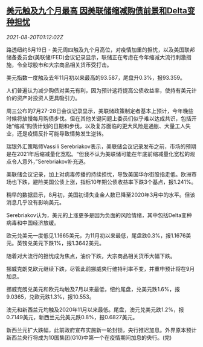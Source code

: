 <!--1629423062000-->
[美元触及九个月最高 因美联储缩减购债前景和Delta变种担忧](https://cn.reuters.com/article/forex-close-0819-thur-idCNKBS2FL02S)
------

<div><i>2021-08-20T01:12:02Z</i></div><p>路透纽约8月19日 - 美元周四触及九个月高位，对疫情加重的担忧，以及美国联邦储备委员会(美联储/FED)会议记录显示，联储正在考虑在今年缩减大流行刺激措施，令全球股市和大宗商品相关货币受打击。</p><p>美元指数一度触及去年11月初以来最高的93.587，尾盘升0.3%，报93.359。</p><p>人们普遍认为减少购债对美元有利，因为预计这将提高公债收益率，使持有美元计价的资产对投资人更具吸引力。</p><p>周三公布的7月27-28日会议记录显示，美联储政策制定者基本上预计，今年晚些时候将放慢每月购债步伐。但在其他关键问题上委员们似乎难以达成共识，包括开始“缩减”购债计划的日期和步伐，以及复苏面临的更大风险是通胀、大量工人失业，还是疫情反扑可能导致情势发生逆转。</p><p>瑞银外汇策略师Vassili Serebriakov表示，美联储会议记录发布之前，市场的预期是在2021年后缩减量化宽松。“但我不认为美联储可能在年底前缩减量化宽松的观点令人意外，”Serebriakov补充道。</p><p>美联储会议记录，加上对病毒传播的持续担忧，导致美国华尔街股指走低。欧洲市场也下跌，避险美国公债上涨，指标10年期公债收益率下跌3个基点，报1.241%。</p><p>稍早的数据显示，8月初，美国初请失业金人数已降至2020年3月中的水平。但该消息几乎没有影响美元。</p><p>Serebriakov认为，美元的上涨更多是因为负面的风险情绪，其中包括Delta变种病毒和中国经济放缓。</p><p>欧元兑美元一度低见1.1665美元，为11月初以来最低，尾盘跌0.3%，报1.1676美元。英镑兑美元下跌1%，报1.3642美元。</p><p>随着对大流行的担忧成为焦点，油价下跌，大宗商品相关货币大幅下跌。</p><p>挪威克朗兑欧元继续下跌，尽管此前挪威央行维持利率不变，并重申预计将在9月加息。</p><p>挪威克朗兑美元和欧元均触及7月以来最低，纽约尾盘，兑美元跌1.6%，报9.0365，兑欧元跌1.3%，报10.553。</p><p>澳元和新西兰元均触及2020年11月以来最低。尾盘，澳元兑美元跌1.2%，报0.7149美元，新西兰元兑美元跌0.8%，报0.6827美元。</p><p>新西兰元扩大跌幅，此前政府宣布实施新一轮封锁，央行推迟加息。外界原本预计新西兰央行将成为10国集团(G10)中第一个在疫情期间加息的央行。(完)</p>

